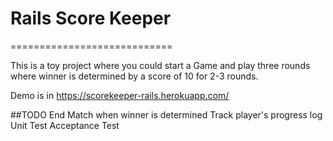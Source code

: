 # Rails Score Keeper
============================

This is a toy project where you could start a Game and play three rounds where
winner is determined by a score of 10 for 2-3 rounds.

Demo is in https://scorekeeper-rails.herokuapp.com/

##TODO
  End Match when winner is determined
  Track player's progress log
  Unit Test
  Acceptance Test
